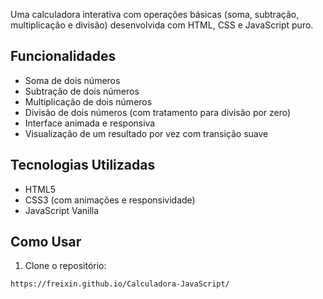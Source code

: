 Uma calculadora interativa com operações básicas (soma, subtração, multiplicação e divisão) desenvolvida com HTML, CSS e JavaScript puro.

## Funcionalidades

- Soma de dois números
- Subtração de dois números
- Multiplicação de dois números
- Divisão de dois números (com tratamento para divisão por zero)
- Interface animada e responsiva
- Visualização de um resultado por vez com transição suave

## Tecnologias Utilizadas

- HTML5
- CSS3 (com animações e responsividade)
- JavaScript Vanilla

## Como Usar

1. Clone o repositório:
```bash
https://freixin.github.io/Calculadora-JavaScript/
